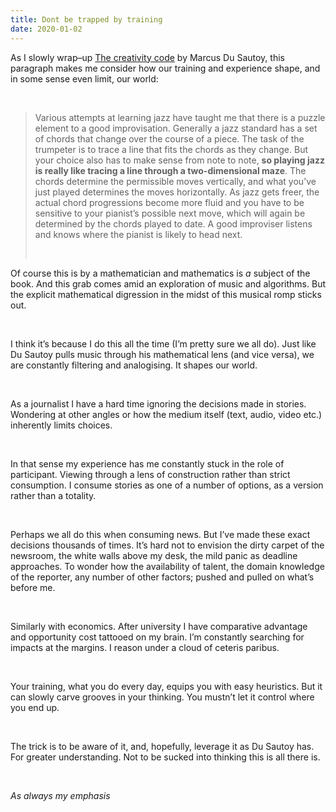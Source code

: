 ```yaml
---
title: Dont be trapped by training
date: 2020-01-02
---
```


<!--kg-card-begin: html--><p>As I slowly wrap–up <a href="https://www.worldcat.org/title/creativity-code-art-and-innovation-in-the-age-of-ai/oclc/1111379643&#038;referer=brief_results">The creativity code</a> by Marcus Du Sautoy, this paragraph makes me consider how our training and experience shape, and in some sense even limit, our world:</p><br>
<blockquote><p>Various attempts at learning jazz have taught me that there is a puzzle element to a good improvisation. Generally a jazz standard has a set of chords that change over the course of a piece. The task of the trumpeter is to trace a line that fits the chords as they change. But your choice also has to make sense from note to note, <strong>so playing jazz is really like tracing a line through a two-dimensional maze</strong>. The chords determine the permissible moves vertically, and what you’ve just played determines the moves horizontally. As jazz gets freer, the actual chord progressions become more fluid and you have to be sensitive to your pianist’s possible next move, which will again be determined by the chords played to date. A good improviser listens and knows where the pianist is likely to head next.</p><br>
</blockquote>
<p>Of course this is by a mathematician and mathematics is <em>a</em> subject of the book. And this grab comes amid an exploration of music and algorithms. But the explicit mathematical digression in the midst of this musical romp sticks out.</p><br>
<p>I think it&#8217;s because I do this all the time (I&#8217;m pretty sure we all do). Just like Du Sautoy pulls music through his mathematical lens (and vice versa), we are constantly filtering and analogising. It shapes our world.</p><br>
<p>As a journalist I have a hard time ignoring the decisions made in stories. Wondering at other angles or how the medium itself (text, audio, video etc.) inherently limits choices.</p><br>
<p>In that sense my experience has me constantly stuck in the role of participant. Viewing through a lens of construction rather than strict consumption. I consume stories as one of a number of options, as a version rather than a totality.</p><br>
<p>Perhaps we all do this when consuming news. But I&#8217;ve made these exact decisions thousands of times. It&#8217;s hard not to envision the dirty carpet of the newsroom, the white walls above my desk, the mild panic as deadline approaches. To wonder how the availability of talent, the domain knowledge of the reporter, any number of other factors; pushed and pulled on what&#8217;s before me.</p><br>
<p>Similarly with economics. After university I have comparative advantage and opportunity cost tattooed on my brain. I&#8217;m constantly searching for impacts at the margins. I reason under a cloud of ceteris paribus.</p><br>
<p>Your training, what you do every day, equips you with easy heuristics. But it can slowly carve grooves in your thinking. You mustn&#8217;t let it control where you end up.</p><br>
<p>The trick is to be aware of it, and, hopefully, leverage it as Du Sautoy has. For greater understanding. Not to be sucked into thinking this is all there is.</p><br>
<p><em>As always my emphasis</em></p><br>
<!--kg-card-end: html-->